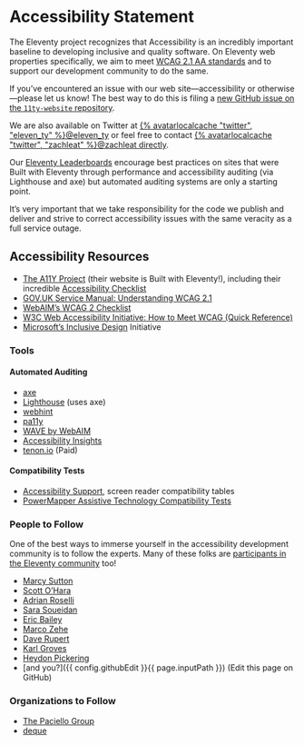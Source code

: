 ---
---
# Accessibility Statement

The Eleventy project recognizes that Accessibility is an incredibly important baseline to developing inclusive and quality software. On Eleventy web properties specifically, we aim to meet [WCAG 2.1 AA standards](https://www.w3.org/WAI/standards-guidelines/wcag/) and to support our development community to do the same.

If you’ve encountered an issue with our web site—accessibility or otherwise—please let us know! The best way to do this is filing a [new GitHub issue on the `11ty-website` repository](https://github.com/11ty/11ty-website/issues).

We are also available on Twitter at [{% avatarlocalcache "twitter", "eleven_ty" %}@eleven_ty](https://twitter.com/eleven_ty) or feel free to contact [{% avatarlocalcache "twitter", "zachleat" %}@zachleat directly](https://twitter.com/zachleat).

Our [Eleventy Leaderboards](/speedlify/) encourage best practices on sites that were Built with Eleventy through performance and accessibility auditing (via Lighthouse and axe) but automated auditing systems are only a starting point.

It’s very important that we take responsibility for the code we publish and deliver and strive to correct accessibility issues with the same veracity as a full service outage.

## Accessibility Resources

* [The A11Y Project](https://www.a11yproject.com/) (their website is Built with Eleventy!), including their incredible [Accessibility Checklist](https://www.a11yproject.com/checklist/)
* [GOV.UK Service Manual: Understanding WCAG 2.1](https://www.gov.uk/service-manual/helping-people-to-use-your-service/understanding-wcag)
* [WebAIM’s WCAG 2 Checklist](https://webaim.org/standards/wcag/checklist)
* [W3C Web Accessibility Initiative: How to Meet WCAG (Quick Reference)](https://www.w3.org/WAI/WCAG21/quickref/)
* [Microsoft’s Inclusive Design](https://www.microsoft.com/design/inclusive/) Initiative

### Tools

#### Automated Auditing

* [axe](https://www.deque.com/axe/)
* [Lighthouse](https://developers.google.com/web/tools/lighthouse/) (uses axe)
* [webhint](https://webhint.io/)
* [pa11y](https://pa11y.org/)
* [WAVE by WebAIM](https://wave.webaim.org/)
* [Accessibility Insights](https://accessibilityinsights.io/)
* [tenon.io](https://tenon.io/) (Paid)

#### Compatibility Tests

* [Accessibility Support](https://a11ysupport.io/), screen reader compatibility tables
* [PowerMapper Assistive Technology Compatibility Tests](https://www.powermapper.com/tests/)

### People to Follow

One of the best ways to immerse yourself in the accessibility development community is to follow the experts. Many of these folks are [participants in the Eleventy community](/authors/) too!

* [Marcy Sutton](https://marcysutton.com/writing/)
* [Scott O’Hara](https://www.scottohara.me/writing/)
* [Adrian Roselli](http://adrianroselli.com/tag/accessibility)
* [Sara Soueidan](https://www.sarasoueidan.com/tags/accessibility/)
* [Eric Bailey](https://ericwbailey.design/)
* [Marco Zehe](https://marcozehe.de/web-accessibility-resources/)
* [Dave Rupert](https://davatron5000.github.io/a11y-nutrition-cards/)
* [Karl Groves](https://karlgroves.com/)
* [Heydon Pickering](https://heydonworks.com/)
* [and you?]({{ config.githubEdit }}{{ page.inputPath }}) (Edit this page on GitHub)</a>

### Organizations to Follow

* [The Paciello Group](https://www.paciellogroup.com/)
* [deque](https://www.deque.com/)
